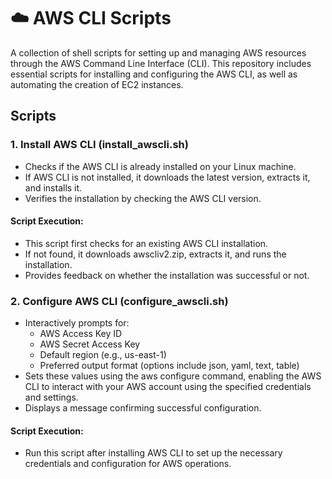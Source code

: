 # ☁️ AWS CLI Scripts

A collection of shell scripts for setting up and managing AWS resources through the AWS Command Line Interface (CLI). This repository includes essential scripts for installing and configuring the AWS CLI, as well as automating the creation of EC2 instances.

## Scripts

### 1. Install AWS CLI (install_awscli.sh)

- Checks if the AWS CLI is already installed on your Linux machine.
- If AWS CLI is not installed, it downloads the latest version, extracts it, and installs it.
- Verifies the installation by checking the AWS CLI version.

#### Script Execution:

- This script first checks for an existing AWS CLI installation.
- If not found, it downloads awscliv2.zip, extracts it, and runs the installation.
- Provides feedback on whether the installation was successful or not.

### 2. Configure AWS CLI (configure_awscli.sh)

- Interactively prompts for:
  - AWS Access Key ID
  - AWS Secret Access Key
  - Default region (e.g., us-east-1)
  - Preferred output format (options include json, yaml, text, table)
- Sets these values using the aws configure command, enabling the AWS CLI to interact with your AWS account using the specified credentials and settings.
- Displays a message confirming successful configuration.

#### Script Execution:

- Run this script after installing AWS CLI to set up the necessary credentials and configuration for AWS operations.
